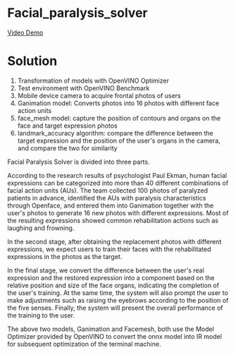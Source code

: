 # Facial_paralysis_solver
 [Video Demo](https://youtu.be/VHZ4nWMulug) 

# Solution

1. Transformation of models with OpenVINO Optimizer
2. Test environment with OpenVINO Benchmark
3. Mobile device camera to acquire frontal photos of users
4. Ganimation model: Converts photos into 16 photos with different face action units
5. face_mesh model: capture the position of contours and organs on the face and target expression photos
6. landmark_accuracy algorithm: compare the difference between the target expression and the position of the user's organs in the camera, and compare the two for similarity

Facial Paralysis Solver is divided into three parts.

According to the research results of psychologist Paul Ekman, human facial expressions can be categorized into more than 40 different combinations of facial action units (AUs). The team collected 100 photos of paralyzed patients in advance, identified the AUs with paralysis characteristics through Openface, and entered them into Ganimation together with the user's photos to generate 16 new photos with different expressions. Most of the resulting expressions showed common rehabilitation actions such as laughing and frowning.

In the second stage, after obtaining the replacement photos with different expressions, we expect users to train their faces with the rehabilitated expressions in the photos as the target.

In the final stage, we convert the difference between the user's real expression and the restored expression into a component based on the relative position and size of the face organs, indicating the completion of the user's training. At the same time, the system will also prompt the user to make adjustments such as raising the eyebrows according to the position of the five senses. Finally, the system will present the overall performance of the training to the user.

The above two models, Ganimation and Facemesh, both use the Model Optimizer provided by OpenVINO to convert the onnx model into IR model for subsequent optimization of the terminal machine.

